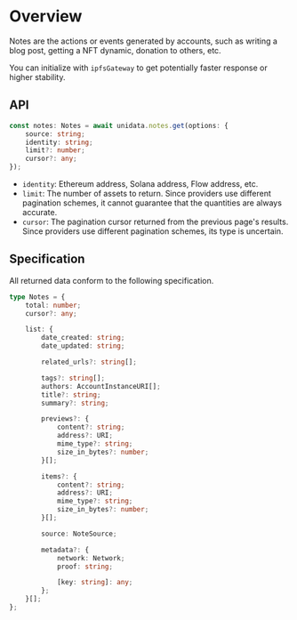 # Overview

<Logos type="Notes" />

Notes are the actions or events generated by accounts, such as writing a blog post, getting a NFT dynamic, donation to others, etc.

You can initialize with `ipfsGateway` to get potentially faster response or higher stability.

## API

```ts
const notes: Notes = await unidata.notes.get(options: {
    source: string;
    identity: string;
    limit?: number;
    cursor?: any;
});
```

-   `identity`: Ethereum address, Solana address, Flow address, etc.
-   `limit`: The number of assets to return. Since providers use different pagination schemes, it cannot guarantee that the quantities are always accurate.
-   `cursor`: The pagination cursor returned from the previous page's results. Since providers use different pagination schemes, its type is uncertain.

## Specification

All returned data conform to the following specification.

```ts
type Notes = {
    total: number;
    cursor?: any;

    list: {
        date_created: string;
        date_updated: string;

        related_urls?: string[];

        tags?: string[];
        authors: AccountInstanceURI[];
        title?: string;
        summary?: string;

        previews?: {
            content?: string;
            address?: URI;
            mime_type?: string;
            size_in_bytes?: number;
        }[];

        items?: {
            content?: string;
            address?: URI;
            mime_type?: string;
            size_in_bytes?: number;
        }[];

        source: NoteSource;

        metadata?: {
            network: Network;
            proof: string;

            [key: string]: any;
        };
    }[];
};
```
